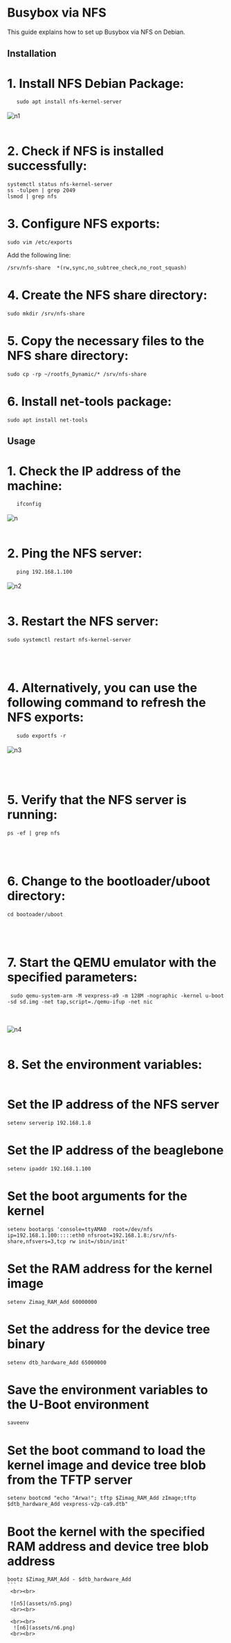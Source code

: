 # Busybox via NFS

This guide explains how to set up Busybox via NFS on Debian.

## Installation

# 1. Install NFS Debian Package:
   `   sudo apt install nfs-kernel-server`
   <br><br>
   ![n1](assets/n1.png)
   <br><br>

# 2. Check if NFS is installed successfully:

   ```
   systemctl status nfs-kernel-server
   ss -tulpen | grep 2049
   lsmod | grep nfs
   ```

# 3. Configure NFS exports:

   ```
   sudo vim /etc/exports
   ```

   Add the following line:

   ```
   /srv/nfs-share  *(rw,sync,no_subtree_check,no_root_squash)
   ```

# 4. Create the NFS share directory:

   ```
   sudo mkdir /srv/nfs-share
   ```

# 5. Copy the necessary files to the NFS share directory:

   ```
   sudo cp -rp ~/rootfs_Dynamic/* /srv/nfs-share
   ```

# 6. Install net-tools package:
   ```
   sudo apt install net-tools
   ```

## Usage

# 1. Check the IP address of the machine:
   `   ifconfig`
   <br><br>
   ![n](assets/n.png)
   <br><br>

# 2. Ping the NFS server:
   `   ping 192.168.1.100`
   <br><br>
   ![n2](assets/n2.png)
   <br><br>

# 3. Restart the NFS server:

   ```
   sudo systemctl restart nfs-kernel-server
   ```
   <br><br>

# 4. Alternatively, you can use the following command to refresh the NFS exports:
   `   sudo exportfs -r`
   <br><br>
   ![n3](assets/n3.png)
   <br><br>
      <br><br>

# 5. Verify that the NFS server is running:

   ```
   ps -ef | grep nfs
   ```
   <br><br>

# 6. Change to the bootloader/uboot directory:

   ```
   cd bootoader/uboot
   ```
   <br><br>

# 7. Start the QEMU emulator with the specified parameters:
   ```
    sudo qemu-system-arm -M vexpress-a9 -m 128M -nographic -kernel u-boot -sd sd.img -net tap,script=./qemu-ifup -net nic
   ```
   <br><br>
   ![n4](assets/n4.png)
   <br><br>
   
# 8. Set the environment variables:

   ```

   ```

# Set the IP address of the NFS server

    setenv serverip 192.168.1.8

# Set the IP address of the beaglebone

    setenv ipaddr 192.168.1.100

# Set the boot arguments for the kernel

    setenv bootargs 'console=ttyAMA0  root=/dev/nfs ip=192.168.1.100:::::eth0 nfsroot=192.168.1.8:/srv/nfs-share,nfsvers=3,tcp rw init=/sbin/init'

# Set the RAM address for the kernel image

    setenv Zimag_RAM_Add 60000000

# Set the address for the device tree binary

    setenv dtb_hardware_Add 65000000

# Save the environment variables to the U-Boot environment

    saveenv

# Set the boot command to load the kernel image and device tree blob from the TFTP server

    setenv bootcmd "echo "Arwa!"; tftp $Zimag_RAM_Add zImage;tftp $dtb_hardware_Add vexpress-v2p-ca9.dtb"

# Boot the kernel with the specified RAM address and device tree blob address

    bootz $Zimag_RAM_Add - $dtb_hardware_Add
    ```
     <br><br>

     ![n5](assets/n5.png)
     <br><br>

     <br><br>
      ![n6](assets/n6.png)
     <br><br>
